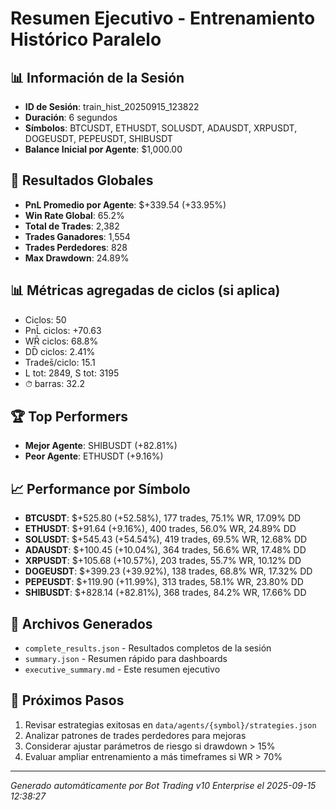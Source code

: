 # Resumen Ejecutivo - Entrenamiento Histórico Paralelo

## 📊 Información de la Sesión
- **ID de Sesión**: train_hist_20250915_123822
- **Duración**: 6 segundos
- **Símbolos**: BTCUSDT, ETHUSDT, SOLUSDT, ADAUSDT, XRPUSDT, DOGEUSDT, PEPEUSDT, SHIBUSDT
- **Balance Inicial por Agente**: $1,000.00

## 🎯 Resultados Globales
- **PnL Promedio por Agente**: $+339.54 (+33.95%)
- **Win Rate Global**: 65.2%
- **Total de Trades**: 2,382
- **Trades Ganadores**: 1,554
- **Trades Perdedores**: 828
- **Max Drawdown**: 24.89%

## 📊 Métricas agregadas de ciclos (si aplica)
- Ciclos: 50
- PnL̄ ciclos: +70.63
- WR̄ ciclos: 68.8%
- DD̄ ciclos: 2.41%
- Trades̄/ciclo: 15.1
- L tot: 2849, S tot: 3195
- ⏱̄ barras: 32.2


## 🏆 Top Performers
- **Mejor Agente**: SHIBUSDT (+82.81%)
- **Peor Agente**: ETHUSDT (+9.16%)

## 📈 Performance por Símbolo
- **BTCUSDT**: $+525.80 (+52.58%), 177 trades, 75.1% WR, 17.09% DD
- **ETHUSDT**: $+91.64 (+9.16%), 400 trades, 56.0% WR, 24.89% DD
- **SOLUSDT**: $+545.43 (+54.54%), 419 trades, 69.5% WR, 12.68% DD
- **ADAUSDT**: $+100.45 (+10.04%), 364 trades, 56.6% WR, 17.48% DD
- **XRPUSDT**: $+105.68 (+10.57%), 203 trades, 55.7% WR, 10.12% DD
- **DOGEUSDT**: $+399.23 (+39.92%), 138 trades, 68.8% WR, 17.32% DD
- **PEPEUSDT**: $+119.90 (+11.99%), 313 trades, 58.1% WR, 23.80% DD
- **SHIBUSDT**: $+828.14 (+82.81%), 368 trades, 84.2% WR, 17.66% DD

## 📁 Archivos Generados
- `complete_results.json` - Resultados completos de la sesión
- `summary.json` - Resumen rápido para dashboards
- `executive_summary.md` - Este resumen ejecutivo

## 🎯 Próximos Pasos
1. Revisar estrategias exitosas en `data/agents/{symbol}/strategies.json`
2. Analizar patrones de trades perdedores para mejoras
3. Considerar ajustar parámetros de riesgo si drawdown > 15%
4. Evaluar ampliar entrenamiento a más timeframes si WR > 70%

---
*Generado automáticamente por Bot Trading v10 Enterprise el 2025-09-15 12:38:27*
